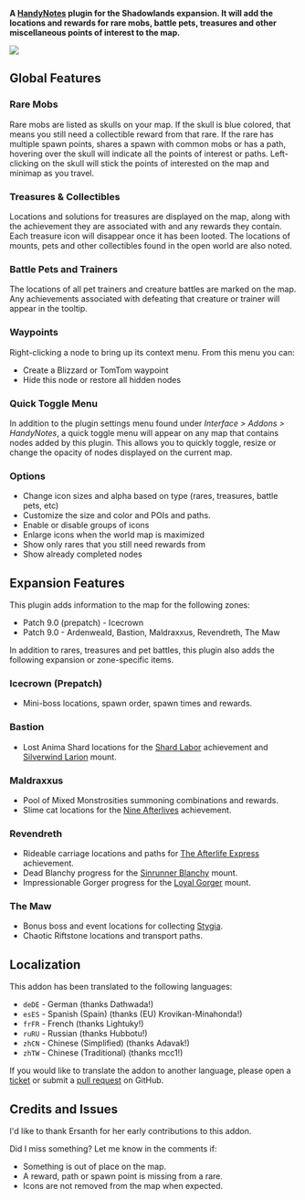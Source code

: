 **A [HandyNotes](https://www.curseforge.com/wow/addons/handynotes) plugin for the Shadowlands expansion. It will add the locations and rewards for rare mobs, battle pets, treasures and other miscellaneous points of interest to the map.**

![](https://www.tmdmguild.com/public/images/addons/banner-shadowlands.png)

## Global Features

### Rare Mobs

Rare mobs are listed as skulls on your map. If the skull is blue colored, that means you still need a collectible reward from that rare. If the rare has multiple spawn points, shares a spawn with common mobs or has a path, hovering over the skull will indicate all the points of interest or paths. Left-clicking on the skull will stick the points of interested on the map and minimap as you travel.

### Treasures & Collectibles

Locations and solutions for treasures are displayed on the map, along with the achievement they are associated with and any rewards they contain. Each treasure icon will disappear once it has been looted. The locations of mounts, pets and other collectibles found in the open world are also noted.

### Battle Pets and Trainers

The locations of all pet trainers and creature battles are marked on the map. Any achievements associated with defeating that creature or trainer will appear in the tooltip.

### Waypoints

Right-clicking a node to bring up its context menu. From this menu you can:

* Create a Blizzard or TomTom waypoint
* Hide this node or restore all hidden nodes

### Quick Toggle Menu

In addition to the plugin settings menu found under *Interface > Addons > HandyNotes*, a quick toggle menu will appear on any map that contains nodes added by this plugin. This allows you to quickly toggle, resize or change the opacity of nodes displayed on the current map.

### Options

* Change icon sizes and alpha based on type (rares, treasures, battle pets, etc)
* Customize the size and color and POIs and paths.
* Enable or disable groups of icons
* Enlarge icons when the world map is maximized
* Show only rares that you still need rewards from
* Show already completed nodes

## Expansion Features

This plugin adds information to the map for the following zones:

* Patch 9.0 (prepatch) - Icecrown
* Patch 9.0 - Ardenweald, Bastion, Maldraxxus, Revendreth, The Maw

In addition to rares, treasures and pet battles, this plugin also adds the following expansion or zone-specific items.

### Icecrown (Prepatch)

* Mini-boss locations, spawn order, spawn times and rewards.

### Bastion

* Lost Anima Shard locations for the [Shard Labor](https://shadowlands.wowhead.com/achievement=14339/shard-labor) achievement and [Silverwind Larion](https://shadowlands.wowhead.com/item=180772/silverwind-larion) mount.

### Maldraxxus

* Pool of Mixed Monstrosities summoning combinations and rewards.
* Slime cat locations for the [Nine Afterlives](https://shadowlands.wowhead.com/achievement=14634/nine-afterlives) achievement.

### Revendreth

* Rideable carriage locations and paths for [The Afterlife Express](https://shadowlands.wowhead.com/achievement=14771/the-afterlife-express) achievement.
* Dead Blanchy progress for the [Sinrunner Blanchy](https://shadowlands.wowhead.com/item=182614/blanchys-reins) mount.
* Impressionable Gorger progress for the [Loyal Gorger](https://shadowlands.wowhead.com/item=182589/loyal-gorger) mount.

### The Maw

* Bonus boss and event locations for collecting [Stygia](https://shadowlands.wowhead.com/currency=1767/stygia).
* Chaotic Riftstone locations and transport paths.

## Localization

This addon has been translated to the following languages:

* `deDE` - German (thanks Dathwada!)
* `esES` - Spanish (Spain) (thanks (EU) Krovikan-Minahonda!)
* `frFR` - French (thanks Lightuky!)
* `ruRU` - Russian (thanks Hubbotu!)
* `zhCN` - Chinese (Simplified) (thanks Adavak!)
* `zhTW` - Chinese (Traditional) (thanks mcc1!)

If you would like to translate the addon to another language, please open a [ticket](https://github.com/zarillion/handynotes-plugins/issues) or submit a [pull request](https://github.com/zarillion/handynotes-plugins/pulls) on GitHub.

## Credits and Issues

I'd like to thank Ersanth for her early contributions to this addon.

Did I miss something? Let me know in the comments if:

* Something is out of place on the map.
* A reward, path or spawn point is missing from a rare.
* Icons are not removed from the map when expected.
